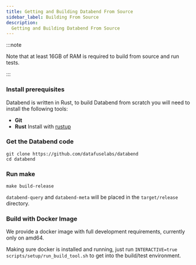 ```yaml
---
title: Getting and Building Databend From Source
sidebar_label: Building From Source
description:
  Getting and Building Databend From Source
---
```


:::note

Note that at least 16GB of RAM is required to build from source and run tests.

:::

### Install prerequisites

Databend is written in Rust, to build Databend from scratch you will need to install the following tools:
* **Git**
* **Rust** Install with [rustup](https://rustup.rs/)

### Get the Databend code

```shell
git clone https://github.com/datafuselabs/databend
cd databend
```
### Run make

```shell
make build-release
```

`databend-query` and `databend-meta` will be placed in the `target/release` directory.


### Build with Docker Image

We provide a docker image with full development requirements, currently only on amd64.

Making sure docker is installed and running, just run `INTERACTIVE=true scripts/setup/run_build_tool.sh` to get into the build/test environment.

